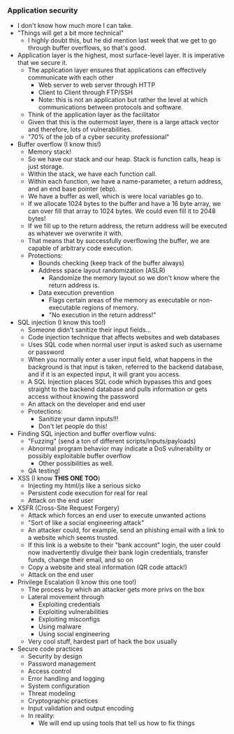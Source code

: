 ### Application security
- I don't know how much more I can take.
- "Things will get a bit more technical"
	- I highly doubt this, but he did mention last week that we get to go through buffer overflows, so that's good.
- Application layer is the highest, most surface-level layer. It is imperative that we secure it.
	- The application layer ensures that applications can effectively communicate with each other
		- Web server to web server through HTTP
		- Client to Client through FTP/SSH
		- Note: this is not an application but rather the level at which communications between protocols and software.
	- Think of the application layer as the facilitator
	- Given that this is the outermost layer, there is a large attack vector and therefore, lots of vulnerabilities.
	- "70% of the job of a cyber security professional"
- Buffer overflow (I know this!)
	- Memory stack!
	- So we have our stack and our heap. Stack is function calls, heap is just storage. 
	- Within the stack, we have each function call.
	- Within each function, we have a name-parameter, a return address, and an end base pointer (ebp). 
	- We have a buffer as well, which is were local variables go to.
	- If we allocate 1024 bytes to the buffer and have a 16 byte array, we can over fill that array to 1024 bytes. We could even fill it to 2048 bytes!
	- If we fill up to the return address, the return address will be executed as whatever we overwrite it with.
	- That means that by successfully overflowing the buffer, we are capable of arbitrary code execution.
	- Protections:
		- Bounds checking (keep track of the buffer always)
		- Address space layout randomization (ASLR)
			- Randomize the memory layout so we don't know where the return address is.
		- Data execution prevention
			- Flags certain areas of the memory as executable or non-executable regions of memory.
			- "No execution in the return address!"
- SQL injection (I know this too!)
	- Someone didn't sanitize their input fields...
	- Code injection technique that affects websites and web databases
	- Uses SQL code when normal user input is asked such as username or password
	- When you normally enter a user input field, what happens in the background is that input is taken, referred to the backend database, and if it is an expected input, it will grant you access. 
	- A SQL Injection places SQL code which bypasses this and goes straight to the backend database and pulls information or gets access without knowing the password
	- An attack on the developer and end user
	- Protections:
		- Sanitize your damn inputs!!!
		- Don't let people do this!
- Finding SQL injection and buffer overflow vulns:
	- "Fuzzing" (send a ton of different scripts/inputs/payloads)
	- Abnormal program behavior may indicate a DoS vulnerability or possibly exploitable buffer overflow
		- Other possibilities as well.
	- QA testing!
- XSS (I know **THIS ONE TOO**)
	- Injecting my html/js like a serious sicko
	- Persistent code execution for real for real
	- Attack on the end user
- XSFR (Cross-Site Request Forgery)
	- Attack which forces an end user to execute unwanted actions
	- "Sort of like a social engineering attack"
	- An attacker could, for example, send an phishing email with a link to a website which seems trusted.
	- If this link is a website to their "bank account" login, the user could now inadvertently divulge their bank login credentials, transfer funds, change their email, and so on
	- Copy a website and steal information (QR code attack!)
	- Attack on the end user
- Privilege Escalation (I know this one too!)
	- The process by which an attacker gets more privs on the box
	- Lateral movement through
		- Exploiting credentials
		- Exploiting vulnerabilities
		- Exploiting misconfigs
		- Using malware
		- Using social engineering
	- Very cool stuff, hardest part of hack the box usually
- Secure code practices
	- Security by design
	- Password management
	- Access control
	- Error handling and logging
	- System configuration
	- Threat modeling
	- Cryptographic practices
	- Input validation and output encoding
	- In reality:
		- We will end up using tools that tell us how to fix things